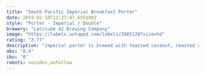 ```yaml
---
title: "South Pacific Imperial Breakfast Porter"
date: 2019-02-10T12:37:47.655180Z
style: "Porter - Imperial / Double"
brewery: "Latitude 42 Brewing Company"
image: "https://labels.untappd.com/labels/2905120?size=hd"
rating: "3.77"
description: "Imperial porter is brewed with toasted coconut, roasted cacao nibs and Ron's cold pressed coffee for the morning kick."
abv: "8.4"
ibu: "0"
robots: noindex,nofollow
---
```

